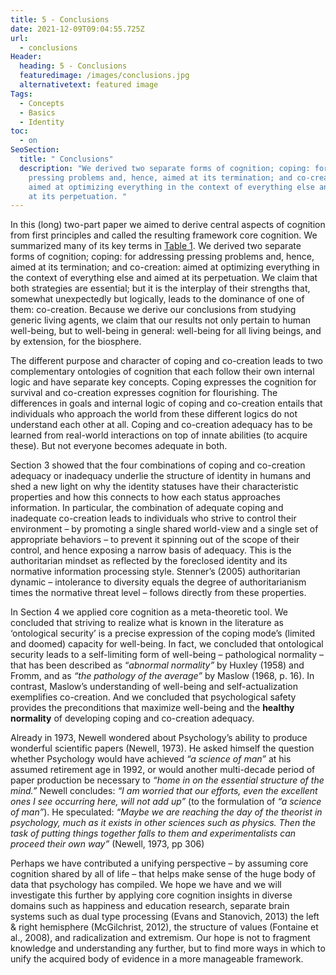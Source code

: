 ```yaml
---
title: 5 - Conclusions
date: 2021-12-09T09:04:55.725Z
url:
  - conclusions
Header:
  heading: 5 - Conclusions
  featuredimage: /images/conclusions.jpg
  alternativetext: featured image
Tags:
  - Concepts
  - Basics
  - Identity
toc:
  - on
SeoSection:
  title: " Conclusions"
  description: "We derived two separate forms of cognition; coping: for addressing
    pressing problems and, hence, aimed at its termination; and co-creation:
    aimed at optimizing everything in the context of everything else and aimed
    at its perpetuation. "
---
```

In this (long) two-part paper we aimed to derive central aspects of cognition from first principles and called the resulting framework core cognition. We summarized many of its key terms in [Table 1](https://corecognition.com/basics/conclusions/CC-Key-Concepts). We derived two separate forms of cognition; coping: for addressing pressing problems and, hence, aimed at its termination; and co-creation: aimed at optimizing everything in the context of everything else and aimed at its perpetuation. We claim that both strategies are essential; but it is the interplay of their strengths that, somewhat unexpectedly but logically, leads to the dominance of one of them: co-creation. Because we derive our conclusions from studying generic living agents, we claim that our results not only pertain to human well-being, but to well-being in general: well-being for all living beings, and by extension, for the biosphere.

The different purpose and character of coping and co-creation leads to two complementary ontologies of cognition that each follow their own internal logic and have separate key concepts. Coping expresses the cognition for survival and co-creation expresses cognition for flourishing. The differences in goals and internal logic of coping and co-creation entails that individuals who approach the world from these different logics do not understand each other at all. Coping and co-creation adequacy has to be learned from real-world interactions on top of innate abilities (to acquire these). But not everyone becomes adequate in both.

Section 3 showed that the four combinations of coping and co-creation adequacy or inadequacy underlie the structure of identity in humans and shed a new light on why the identity statuses have their characteristic properties and how this connects to how each status approaches information. In particular, the combination of adequate coping and inadequate co-creation leads to individuals who strive to control their environment – by promoting a single shared world-view and a single set of appropriate behaviors – to prevent it spinning out of the scope of their control, and hence exposing a narrow basis of adequacy. This is the authoritarian mindset as reflected by the foreclosed identity and its normative information processing style. Stenner’s (2005) authoritarian dynamic – intolerance to diversity equals the degree of authoritarianism times the normative threat level – follows directly from these properties.

In Section 4 we applied core cognition as a meta-theoretic tool. We concluded that striving to realize what is known in the literature as ‘ontological security’ is a precise expression of the coping mode’s (limited and doomed) capacity for well-being. In fact, we concluded that ontological security leads to a self-limiting form of well-being – pathological normality – that has been described as “*abnormal normality”* by Huxley (1958) and Fromm, and as *“the pathology of the average”* by Maslow (1968, p. 16). In contrast, Maslow’s understanding of well-being and self-actualization exemplifies co-creation. And we concluded that psychological safety provides the preconditions that maximize well-being and the **healthy normality** of developing coping and co-creation adequacy.

Already in 1973, Newell wondered about Psychology’s ability to produce wonderful scientific papers (Newell, 1973). He asked himself the question whether Psychology would have achieved *“a science of man”* at his assumed retirement age in 1992, or would another multi-decade period of paper production be necessary to *“home in on the essential structure of the mind.”* Newell concludes: *“I am worried that our efforts, even the excellent ones I see occurring here, will not add up”* (to the formulation of *“a science of man”*). He speculated: *“Maybe we are reaching the day of the theorist in psychology, much as it exists in other sciences such as physics. Then the task of putting things together falls to them and experimentalists can proceed their own way”* (Newell, 1973, pp 306)

Perhaps we have contributed a unifying perspective – by assuming core cognition shared by all of life – that helps make sense of the huge body of data that psychology has compiled. We hope we have and we will investigate this further by applying core cognition insights in diverse domains such as happiness and education research, separate brain systems such as dual type processing (Evans and Stanovich, 2013) the left & right hemisphere (McGilchrist, 2012), the structure of values (Fontaine et al., 2008), and radicalization and extremism. Our hope is not to fragment knowledge and understanding any further, but to find more ways in which to unify the acquired body of evidence in a more manageable framework.